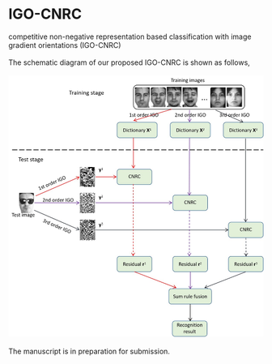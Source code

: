 # IGO-CNRC
competitive non-negative representation based classification with image gradient orientations (IGO-CNRC)<br>
<br>
The schematic diagram of our proposed IGO-CNRC is shown as follows,<br>
<br>
![image](https://github.com/yinhefeng/IGO-CNRC/blob/master/IGO_CNRC.jpg)
<br>
<br>
The manuscript is in preparation for submission.
